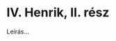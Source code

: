 <!-- ======================================================================
--- Search engine
title:          IV. Henrik, II. rész
keywords:       IV. Henrik, II. rész, Shakespeare, királydráma
description:    William Shakespeare: IV. Henrik, II. rész.
--- Menu system
order:          40
text:           IV. Henrik, II. rész
hidden:         false
umbel:          false
--- Page properties
id:             /histories/henry-iv-part-ii
document:       
layout:         layout-2-left
$-left:         play-list
======================================================================= -->

# IV. Henrik, II. rész

Leírás...

